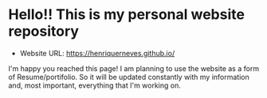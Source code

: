# Hello!! This is my personal website repository
  - Website URL: https://henriquerneves.github.io/
  
I'm happy you reached this page! I am planning to use the website as a form of Resume/portifolio. So it will be updated constantly with my information and, most important, everything that I'm working on.
